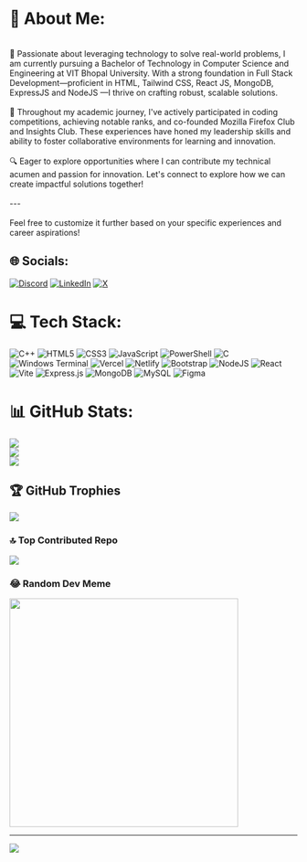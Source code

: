 # 💫 About Me:
<br>🚀 Passionate about leveraging technology to solve real-world problems, I am currently pursuing a Bachelor of Technology in Computer Science and Engineering at VIT Bhopal University. With a strong foundation in Full Stack Development—proficient in HTML, Tailwind CSS, React JS, MongoDB, ExpressJS and NodeJS —I thrive on crafting robust, scalable solutions.<br><br>🌟 Throughout my academic journey, I've actively participated in coding competitions, achieving notable ranks, and co-founded Mozilla Firefox Club and Insights Club. These experiences have honed my leadership skills and ability to foster collaborative environments for learning and innovation.<br><br>🔍 Eager to explore opportunities where I can contribute my technical acumen and passion for innovation. Let's connect to explore how we can create impactful solutions together!<br><br>---<br><br>Feel free to customize it further based on your specific experiences and career aspirations!


## 🌐 Socials:
[![Discord](https://img.shields.io/badge/Discord-%237289DA.svg?logo=discord&logoColor=white)](https://discord.gg/manishsingh0418) [![LinkedIn](https://img.shields.io/badge/LinkedIn-%230077B5.svg?logo=linkedin&logoColor=white)](https://linkedin.com/in/manishsingh0418) [![X](https://img.shields.io/badge/X-black.svg?logo=X&logoColor=white)](https://x.com/manishsingh0418) 

# 💻 Tech Stack:
![C++](https://img.shields.io/badge/c++-%2300599C.svg?style=for-the-badge&logo=c%2B%2B&logoColor=white) ![HTML5](https://img.shields.io/badge/html5-%23E34F26.svg?style=for-the-badge&logo=html5&logoColor=white) ![CSS3](https://img.shields.io/badge/css3-%231572B6.svg?style=for-the-badge&logo=css3&logoColor=white) ![JavaScript](https://img.shields.io/badge/javascript-%23323330.svg?style=for-the-badge&logo=javascript&logoColor=%23F7DF1E) ![PowerShell](https://img.shields.io/badge/PowerShell-%235391FE.svg?style=for-the-badge&logo=powershell&logoColor=white) ![C](https://img.shields.io/badge/c-%2300599C.svg?style=for-the-badge&logo=c&logoColor=white) ![Windows Terminal](https://img.shields.io/badge/Windows%20Terminal-%234D4D4D.svg?style=for-the-badge&logo=windows-terminal&logoColor=white) ![Vercel](https://img.shields.io/badge/vercel-%23000000.svg?style=for-the-badge&logo=vercel&logoColor=white) ![Netlify](https://img.shields.io/badge/netlify-%23000000.svg?style=for-the-badge&logo=netlify&logoColor=#00C7B7) ![Bootstrap](https://img.shields.io/badge/bootstrap-%238511FA.svg?style=for-the-badge&logo=bootstrap&logoColor=white) ![NodeJS](https://img.shields.io/badge/node.js-6DA55F?style=for-the-badge&logo=node.js&logoColor=white) ![React](https://img.shields.io/badge/react-%2320232a.svg?style=for-the-badge&logo=react&logoColor=%2361DAFB) ![Vite](https://img.shields.io/badge/vite-%23646CFF.svg?style=for-the-badge&logo=vite&logoColor=white) ![Express.js](https://img.shields.io/badge/express.js-%23404d59.svg?style=for-the-badge&logo=express&logoColor=%2361DAFB) ![MongoDB](https://img.shields.io/badge/MongoDB-%234ea94b.svg?style=for-the-badge&logo=mongodb&logoColor=white) ![MySQL](https://img.shields.io/badge/mysql-4479A1.svg?style=for-the-badge&logo=mysql&logoColor=white) ![Figma](https://img.shields.io/badge/figma-%23F24E1E.svg?style=for-the-badge&logo=figma&logoColor=white)
# 📊 GitHub Stats:
![](https://github-readme-stats.vercel.app/api?username=manishsingh0418&theme=dark&hide_border=false&include_all_commits=false&count_private=false)<br/>
![](https://github-readme-streak-stats.herokuapp.com/?user=manishsingh0418&theme=dark&hide_border=false)<br/>
![](https://github-readme-stats.vercel.app/api/top-langs/?username=manishsingh0418&theme=dark&hide_border=false&include_all_commits=false&count_private=false&layout=compact)

## 🏆 GitHub Trophies
![](https://github-profile-trophy.vercel.app/?username=manishsingh0418&theme=radical&no-frame=false&no-bg=true&margin-w=4)

### 🔝 Top Contributed Repo
![](https://github-contributor-stats.vercel.app/api?username=manishsingh0418&limit=5&theme=dark&combine_all_yearly_contributions=true)

### 😂 Random Dev Meme
<img src='https://memer-new.vercel.app/' style="height: 400px;"/>

---
[![](https://visitcount.itsvg.in/api?id=manishsingh0418&icon=0&color=0)](https://visitcount.itsvg.in)

<!-- Proudly created with GPRM ( https://gprm.itsvg.in ) -->
